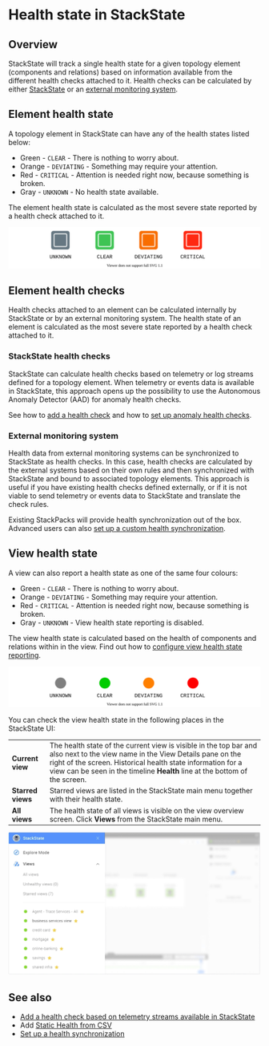 # Health state in StackState

## Overview

StackState will track a single health state for a given topology element (components and relations) based on information available from the different health checks attached to it. Health checks can be calculated by either [StackState](#stackstate-health-checks) or an [external monitoring system](#external-monitoring-system).

## Element health state

A topology element in StackState can have any of the health states listed below:

* Green - `CLEAR` - There is nothing to worry about.
* Orange - `DEVIATING` - Something may require your attention.
* Red - `CRITICAL` - Attention is needed right now, because something is broken.
* Gray - `UNKNOWN` - No health state available.

The element health state is calculated as the most severe state reported by a health check attached to it.

![Health states](/.gitbook/assets/health-states.svg)

## Element health checks

Health checks attached to an element can be calculated internally by StackState or by an external monitoring system. The health state of an element is calculated as the most severe state reported by a health check attached to it.

### StackState health checks

StackState can calculate health checks based on telemetry or log streams defined for a topology element. When telemetry or events data is available in StackState, this approach opens up the possibility to use the Autonomous Anomaly Detector \(AAD\) for anomaly health checks. 

See how to [add a health check](../health-state-and-event-notifications/add-a-health-check.md) and how to [set up anomaly health checks](../health-state-and-event-notifications/anomaly-health-checks.md).

### External monitoring system

Health data from external monitoring systems can be synchronized to StackState as health checks. In this case, health checks are calculated by the external systems based on their own rules and then synchronized with StackState and bound to associated topology elements. This approach is useful if you have existing health checks defined externally, or if it is not viable to send telemetry or events data to StackState and translate the check rules. 

Existing StackPacks will provide health synchronization out of the box. Advanced users can also [set up a custom health synchronization](../../configure/health/health-synchronization.md).

## View health state

A view can also report a health state as one of the same four colours:

* Green - `CLEAR` - There is nothing to worry about.
* Orange - `DEVIATING` - Something may require your attention.
* Red - `CRITICAL` - Attention is needed right now, because something is broken.
* Gray - `UNKNOWN` - View health state reporting is disabled.

The view health state is calculated based on the health of components and relations within in the view. Find out how to [configure view health state reporting](/use/health-state-and-event-notifications/configure-view-health.md).

![Health states](/.gitbook/assets/view-health-states.svg)

You can check the view health state in the following places in the StackState UI:

| | |
|:---|:---|
| **Current view** | The health state of the current view is visible in the top bar and also next to the view name in the View Details pane on the right of the screen. Historical health state information for a view can be seen in the timeline **Health** line at the bottom of the screen. |
| **Starred views** | Starred views are listed in the StackState main menu together with their health state. |
| **All views** | The health state of all views is visible on the view overview screen. Click **Views** from the StackState main menu. |

![View health state in main menu](/.gitbook/assets/v43_view_health_main_menu.png)

## See also

* [Add a health check based on telemetry streams available in StackState](../health-state-and-event-notifications/add-a-health-check.md)
* Add [Static Health from CSV](/stackpacks/integrations/static_health.md)
* [Set up a health synchronization](../../configure/health/health-synchronization.md)
